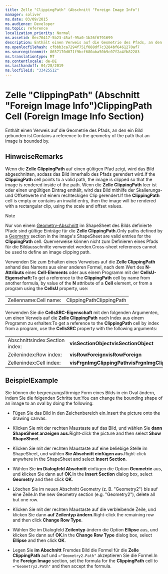 ```yaml
---
title: Zelle "ClippingPath" (Abschnitt "Foreign Image Info")
manager: soliver
ms.date: 03/09/2015
ms.audience: Developer
ms.topic: reference
localization_priority: Normal
ms.assetid: 0ec70417-5b23-45af-95a0-1b26f6791699
description: Enthält einen Verweis auf die Geometrie des Pfads, an den ein Bild gebunden ist.
ms.openlocfilehash: cfbbb3ca7294f751f088df7c3284bf6461270af7
ms.sourcegitcommit: 8657170d071f9bcf680aba50b9c07f2a4fb82283
ms.translationtype: MT
ms.contentlocale: de-DE
ms.lasthandoff: 04/28/2019
ms.locfileid: "33425512"
---
```

# <a name="clippingpath-cell-foreign-image-info-section"></a><span data-ttu-id="de553-103">Zelle "ClippingPath" (Abschnitt "Foreign Image Info")</span><span class="sxs-lookup"><span data-stu-id="de553-103">ClippingPath Cell (Foreign Image Info Section)</span></span>

<span data-ttu-id="de553-104">Enthält einen Verweis auf die Geometrie des Pfads, an den ein Bild gebunden ist.</span><span class="sxs-lookup"><span data-stu-id="de553-104">Contains a reference to the geometry of the path that an image is bounded by.</span></span> 
  
## <a name="remarks"></a><span data-ttu-id="de553-105">Hinweise</span><span class="sxs-lookup"><span data-stu-id="de553-105">Remarks</span></span>

<span data-ttu-id="de553-106">Wenn die **Zelle ClippingPath** auf einen gültigen Pfad zeigt, wird das Bild abgeschnitten, sodass das Bild innerhalb des Pfads gerendert wird.</span><span class="sxs-lookup"><span data-stu-id="de553-106">If the **ClippingPath** cell points to a valid path, the image is clipped so that the image is rendered inside of the path.</span></span> <span data-ttu-id="de553-107">Wenn die **Zelle ClippingPath** leer ist oder einen ungültigen Eintrag enthält, wird das Bild mithilfe der Skalierungs- und Offsetwerte mit einem rechteckigen Clip gerendert.</span><span class="sxs-lookup"><span data-stu-id="de553-107">If the **ClippingPath** cell is empty or contains an invalid entry, then the image will be rendered with a rectangular clip, using the scale and offset values.</span></span> 
  
> [!NOTE]
> <span data-ttu-id="de553-108">Nur von einem [Geometry-Abschnitt](geometry-section.md) im ShapeSheet des Bilds definierte Pfade sind gültige Einträge für die **Zelle ClippingPath.**</span><span class="sxs-lookup"><span data-stu-id="de553-108">Only paths defined by a [Geometry](geometry-section.md) section in the image's ShapeSheet are valid entries for the **ClippingPath** cell.</span></span> <span data-ttu-id="de553-109">Querverweise können nicht zum Definieren eines Pfads für die Bildausschnitte verwendet werden.</span><span class="sxs-lookup"><span data-stu-id="de553-109">Cross-sheet references cannot be used to define an image clipping path.</span></span> 
  
<span data-ttu-id="de553-110">Verwenden Sie zum Erhalten eines Verweises auf die **Zelle ClippingPath** anhand des Namens aus einer anderen Formel, nach dem Wert des **N-Attributs** eines **Cell-Elements** oder aus einem Programm mit der **CellsU-Eigenschaft:**</span><span class="sxs-lookup"><span data-stu-id="de553-110">To get a reference to the **ClippingPath** cell by name from another formula, by value of the **N** attribute of a **Cell** element, or from a program using the **CellsU** property, use:</span></span> 
  
|||
|:-----|:-----|
| <span data-ttu-id="de553-111">Zellenname:</span><span class="sxs-lookup"><span data-stu-id="de553-111">Cell name:</span></span>  <br/> | <span data-ttu-id="de553-112">ClippingPath</span><span class="sxs-lookup"><span data-stu-id="de553-112">ClippingPath</span></span>  <br/> |
   
<span data-ttu-id="de553-113">Verwenden Sie die **CellsSRC-Eigenschaft** mit den folgenden Argumenten, um einen Verweis auf die **Zelle ClippingPath** nach Index aus einem Programm zu erhalten:</span><span class="sxs-lookup"><span data-stu-id="de553-113">To get a reference to the **ClippingPath** cell by index from a program, use the **CellsSRC** property with the following arguments:</span></span> 
  
|||
|:-----|:-----|
| <span data-ttu-id="de553-114">Abschnittsindex:</span><span class="sxs-lookup"><span data-stu-id="de553-114">Section index:</span></span>  <br/> |<span data-ttu-id="de553-115">**visSectionObject**</span><span class="sxs-lookup"><span data-stu-id="de553-115">**visSectionObject**</span></span> <br/> |
| <span data-ttu-id="de553-116">Zeilenindex:</span><span class="sxs-lookup"><span data-stu-id="de553-116">Row index:</span></span>  <br/> |<span data-ttu-id="de553-117">**visRowForeign**</span><span class="sxs-lookup"><span data-stu-id="de553-117">**visRowForeign**</span></span> <br/> |
| <span data-ttu-id="de553-118">Zellenindex:</span><span class="sxs-lookup"><span data-stu-id="de553-118">Cell index:</span></span>  <br/> |<span data-ttu-id="de553-119">**visFrgnImgClippingPath**</span><span class="sxs-lookup"><span data-stu-id="de553-119">**visFrgnImgClippingPath**</span></span> <br/> |
   
## <a name="example"></a><span data-ttu-id="de553-120">Beispiel</span><span class="sxs-lookup"><span data-stu-id="de553-120">Example</span></span>

<span data-ttu-id="de553-121">Sie können die begrenzungsförmige Form eines Bilds in ein Oval ändern, indem Sie die folgenden Schritte tun:</span><span class="sxs-lookup"><span data-stu-id="de553-121">You can change the bounding shape of an image to an oval by doing the following:</span></span>
  
- <span data-ttu-id="de553-122">Fügen Sie das Bild in den Zeichenbereich ein.</span><span class="sxs-lookup"><span data-stu-id="de553-122">Insert the picture onto the drawing canvas.</span></span>
    
- <span data-ttu-id="de553-123">Klicken Sie mit der rechten Maustaste auf das Bild, und wählen Sie **dann ShapeSheet anzeigen aus.**</span><span class="sxs-lookup"><span data-stu-id="de553-123">Right-click the picture and then select **Show ShapeSheet**.</span></span>
    
- <span data-ttu-id="de553-124">Klicken Sie mit der rechten Maustaste auf eine beliebige Stelle im ShapeSheet, und wählen **Sie Abschnitt einfügen aus.**</span><span class="sxs-lookup"><span data-stu-id="de553-124">Right-click anywhere in the ShapeSheet and select **Insert Section**.</span></span>
    
- <span data-ttu-id="de553-125">Wählen Sie **im Dialogfeld Abschnitt** einfügen die Option **Geometrie** aus, und klicken Sie dann auf **OK**.</span><span class="sxs-lookup"><span data-stu-id="de553-125">In the **Insert Section** dialog box, select **Geometry** and then click **OK**.</span></span>
    
- <span data-ttu-id="de553-126">Löschen Sie im neuen Abschnitt Geometry (z. B. "Geometry2") bis auf eine Zeile.</span><span class="sxs-lookup"><span data-stu-id="de553-126">In the new Geometry section (e.g. "Geometry2"), delete all but one row.</span></span>
    
- <span data-ttu-id="de553-127">Klicken Sie mit der rechten Maustaste auf die verbleibende Zeile, und klicken Sie dann **auf Zeilentyp ändern.**</span><span class="sxs-lookup"><span data-stu-id="de553-127">Right-click the remaining row and then click **Change Row Type**.</span></span>
    
- <span data-ttu-id="de553-128">Wählen Sie im Dialogfeld **Zeilentyp** ändern die Option **Ellipse** aus, und klicken Sie dann auf **OK**.</span><span class="sxs-lookup"><span data-stu-id="de553-128">In the **Change Row Type** dialog box, select **Ellipse** and then click **OK**.</span></span>
    
- <span data-ttu-id="de553-129">Legen Sie **im Abschnitt** Fremdes Bild die Formel für die **Zelle ClippingPath** auf und  `="Geometry2.Path"` akzeptieren Sie die Formel.</span><span class="sxs-lookup"><span data-stu-id="de553-129">In the **Foreign Image** section, set the formula for the **ClippingPath** cell to  `="Geometry2.Path"` and then accept the formula.</span></span> 
    

